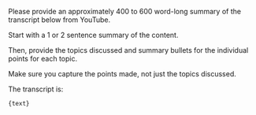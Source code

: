 Please provide an approximately 400 to 600 word-long summary of the transcript below from YouTube.

Start with a 1 or 2 sentence summary of the content.

Then, provide the topics discussed and summary bullets for the individual points for each topic.

Make sure you capture the points made, not just the topics discussed.

The transcript is:

```text
{text}
```

